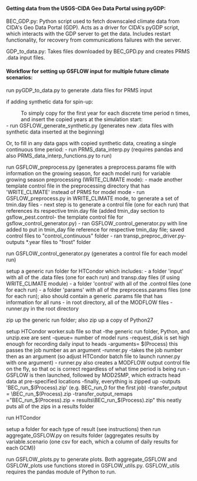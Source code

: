 #### Getting data from the USGS-CIDA Geo Data Portal using pyGDP:

BEC_GDP.py:
  Python script used to fetch downscaled climate data from CIDA's Geo Data Portal (GDP).
  Acts as a driver for CIDA's pyGDP script, which interacts with the GDP server to get the data.
  Includes restart functionality, for recovery from communications failures with the server.
  
GDP_to_data.py:
  Takes files downloaded by BEC_GPD.py and creates PRMS .data input files.
  
    

#### Workflow for setting up GSFLOW input for multiple future climate scenarios:  

run pyGDP_to_data.py to generate .data files for PRMS input

if adding synthetic data for spin-up:
<dd>To simply copy for the first year for each discrete time period n times, and insert the copied years at the      simulation start:</dd>
    - run GSFLOW_generate_synthetic.py (generates new .data files with synthetic data inserted at the beginning)     
  
  Or, to fill in any data gaps with copied synthetic data, creating a single continuous time period:
    - run PRMS_data_interp.py (requires pandas and also PRMS_data_interp_functions.py to run)


run GSFLOW_preprocess.py (generates a preprocess.params file with information on the growing season, for each model run)
     for variable growing season preprocessing (WRITE_CLIMATE mode):
          - made another template control file in the preprocessing directory that has 'WRITE_CLIMATE' instead of PRMS for model mode
          - run GSFLOW_preprocess.py in WRITE_CLIMATE mode, to generate a set of tmin.day files
          - next step is to generate a control file (one for each run) that references its respective tmin.day file (added tmin_day section to gsflow_pest.control- the template control file for gsflow_control_generator.py)
          - ran GSFLOW_control_generator.py with line added to put in tmin_day file reference for respective tmin_day file; saved control files to "control_continuous" folder
          - ran transp_preproc_driver.py- outputs *.year files to "frost" folder

run GSFLOW_control_generator.py (generates a control file for each model run)

setup a generic run folder for HTCondor which includes:
     - a folder 'input' with all of the .data files (one for each run) and transp.day files (if using WRITE_CLIMATE module)
     - a folder 'control' with all of the .control files (one for each run)
     - a folder 'params' with all of the preprocess.params files (one for each run); also should contain a generic .params file that has information for all runs
     - in root directory, all of the MODFLOW files
     - runner.py in the root directory

zip up the generic run folder; also zip up a copy of Python27

setup HTCondor worker.sub file so that
     -the generic run folder, Python, and unzip.exe are sent
     -queue= number of model runs
     -request_disk is set high enough for recording daily input to heads
     -arguments= $(Process)     this passes the job number as an argument
          -runner.py  
               -takes the job number then as an argument (so adjust HTCondor batch file to launch runner.py with one argument)
               - runner.py also creates a MODFLOW output control file on the fly, so that oc is correct regardless of what time period is being run
               - GSFLOW is then launched, followed by MOD2SMP, which extracts head data at pre-specified locations
               -finally, everything is zipped up
               -outputs 'BEC_run_$(Process).zip'      (e.g. BEC_run_0 for the first job)
     -transfer_output = <generic run folder name>\BEC_run_$(Process).zip
     -transfer_output_remaps ="BEC_run_$(Process).zip = results\BEC_run_$(Process).zip"     this neatly puts all of the zips in a results folder

run HTCondor

setup a folder for each type of result (see instructions) then run aggregate_GSFLOW.py on results folder     (aggregates results by variable.scenario (one csv for each, which a column of daily results for each GCM))

run GSFLOW_plots.py to generate plots. Both aggregate_GSFLOW and GSFLOW_plots use functions stored in GSFLOW_utils.py. GSFLOW_utils requires the pandas module of Python to run.
